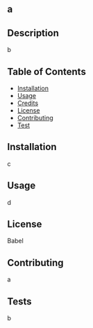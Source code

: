 
   ##  a

   ## Description

   b

   ## Table of Contents

   * [Installation](#installation)
   * [Usage](#usage)
   * [Credits](#credits)
   * [License](#license)
   * [Contributing](#contributing)
   * [Test](#test)

   ## Installation
   c

   ## Usage
   d

   ## License
   Babel

   ## Contributing
   a

   ## Tests
   b
   